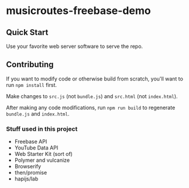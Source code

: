 musicroutes-freebase-demo
=========================

## Quick Start

Use your favorite web server software to serve the repo.

## Contributing

If you want to modify code or otherwise build from scratch, you'll want to run 
`npm install` first. 

Make changes to `src.js` (not `bundle.js`) and `src.html` (not `index.html`).

After making any code modifications, run `npm run build` to
regenerate `bundle.js` and `index.html`.

### Stuff used in this project

* Freebase API
* YouTube Data API
* Web Starter Kit (sort of)
* Polymer and vulcanize
* Browserify
* then/promise
* hapijs/lab
